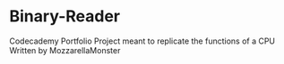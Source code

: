 # Binary-Reader
Codecademy Portfolio Project meant to replicate the functions of a CPU
Written by MozzarellaMonster
